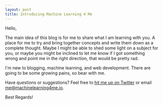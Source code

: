 ```yaml
---
layout: post
title: Introducing Machine Learning 4 Me
---
```



Hello,

The main idea of this blog is for me to share what I am learning with you. A place for me to try and bring together concepts and write them down as a complete thought.  Maybe I might be able to shed some light on a subject for you, or maybe you might be inclined to let me know if I got something wrong and point me in the right direction, that would be pretty rad.

I'm new to blogging, machine learning, and web development.  There are going to be some growing pains, so bear with me.

Have questions or suggestions? Feel free to [hit me up on Twitter](https://twitter.com/ml4me_io) or email <me@machinelearning4me.io>.

Best Regards!
